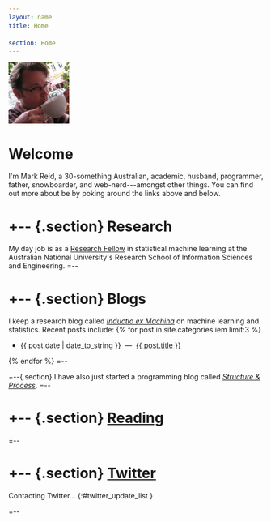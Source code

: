 ```yaml
---
layout: name
title: Home

section: Home
---
```


<img class='inset right' src='/images/mark_reid.jpg' title='Mark Reid' alt='Photo of Mark Reid drinking a coffee' width='120px' />

Welcome
=======

I'm Mark Reid, a 30-something Australian, academic, husband, programmer, father, 
snowboarder, and web-nerd---amongst other things. You can find out more about 
be by poking around the links above and below.

+--	{.section}
Research
========
My day job is as a [Research Fellow](/work) in statistical machine learning at 
the Australian National University's Research School of Information Sciences and
Engineering.
=--

+-- {.section}
Blogs
=====
I keep a research blog called _[Inductio ex Machina](/iem)_ on 
machine learning and statistics.
Recent posts include:
{% for post in site.categories.iem limit:3 %}
<ul class="compact">
<li>
	<span class="date">{{ post.date | date_to_string }}</span> 
	&nbsp;&mdash;&nbsp;
	<a href="{{ post.url }}" title="{{ post.excerpt }}">{{ post.title }}</a>
</li>
</ul>
{% endfor %}
=--

+--{.section}
I have also just started a programming blog called _[Structure & Process](/sap)_.
=--

+-- {.section}
[Reading](http://librarything.com/home/mdreid)
==============================================

<script type="text/javascript" src="http://www.librarything.com/jswidget.php?reporton=mdreid&show=recent&header=&num=8&covers=small&text=title&tag=show&css=0&style=2&version=1" ></script>
=--

+-- {.section}
[Twitter](http://twitter.com/mdreid)
====================================

Contacting Twitter... 
{:#twitter_update_list }

=--
